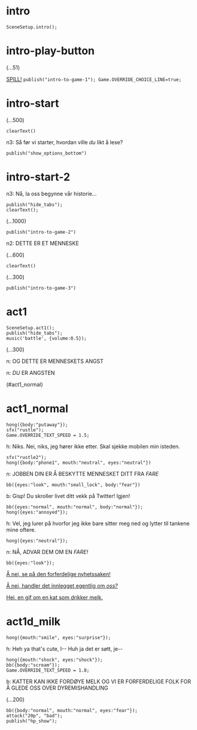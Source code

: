 # intro

`SceneSetup.intro();`

# intro-play-button

(...51)

[SPILL!](#intro-start) `publish("intro-to-game-1"); Game.OVERRIDE_CHOICE_LINE=true;`

# intro-start

(...500)

`clearText()`

n3: Så før vi starter, hvordan ville *du* likt å lese?

`publish("show_options_bottom")`

# intro-start-2

n3: Nå, la oss begynne vår historie...

```
publish("hide_tabs");
clearText();
```

(...1000)

`publish("intro-to-game-2")`

n2: DETTE ER ET MENNESKE

(...600)

`clearText()`

(...300)

`publish("intro-to-game-3")`

# act1

```
SceneSetup.act1();
publish("hide_tabs");
music('battle', {volume:0.5});
```

(...300)

n: OG DETTE ER MENNESKETS ANGST

n: _DU_ ER ANGSTEN

(#act1_normal)


# act1_normal

```
hong({body:"putaway"});
sfx("rustle");
Game.OVERRIDE_TEXT_SPEED = 1.5;
```

h: Niks. Nei, niks, jeg hører ikke etter. Skal sjekke mobilen min isteden.

```
sfx("rustle2");
hong({body:"phone1", mouth:"neutral", eyes:"neutral"})
```

n: JOBBEN DIN ER Å BESKYTTE MENNESKET DITT FRA *FARE*

`bb({eyes:"look", mouth:"small_lock", body:"fear"})`

b: Gisp! Du skroller livet ditt vekk på Twitter! Igjen!

```
bb({eyes:"normal", mouth:"normal", body:"normal"});
hong({eyes:"annoyed"});
```

h: Vel, jeg lurer på hvorfor jeg ikke bare sitter meg ned og lytter til tankene mine oftere.

`hong({eyes:"neutral"});`

n: NÅ, ADVAR DEM OM EN *FARE!*

```
bb({eyes:"look"});
```

[Å nei, se på den forferdelige nyhetssaken!](#act1d_news)

[Å nei, handler det innlegget egentlig om *oss?*](#act1d_subtweet)

[Hei, en gif om en kat som drikker melk.](#act1d_milk)

# act1d_milk

`hong({mouth:"smile", eyes:"surprise"});`

h: Heh ya that's cute, I-- Huh ja det er søtt, je--

```
hong({mouth:"shock", eyes:"shock"});
bb({body:"scream"});
Game.OVERRIDE_TEXT_SPEED = 1.8;
```

b: KATTER KAN IKKE FORDØYE MELK OG VI ER FORFERDELIGE FOLK FOR Å GLEDE OSS OVER DYREMISHANDLING

(...200)

```
bb({body:"normal", mouth:"normal", eyes:"fear"});
attack("20p", "bad");
publish("hp_show");
```



